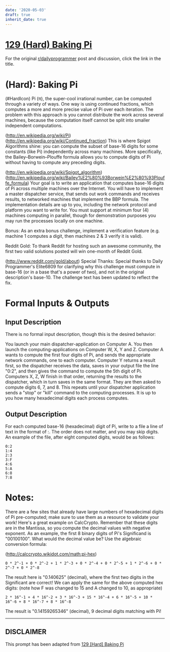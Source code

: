 ```yaml
---
date: '2020-05-03'
draft: true
inherit_date: true
---
```


# [129 (Hard) Baking Pi](https://www.reddit.com/r/dailyprogrammer/comments/1qply1/111513_challenge_129_hard_baking_pi/)

For the original [r/dailyprogrammer](https://www.reddit.com/r/dailyprogrammer/) post and discussion, click the link in the title.

#  (Hard): Baking Pi
(#HardIcon)
Pi (π), the super-cool irrational number, can be computed through a variety of ways. One way is using continued fractions, which computes a more and more precise value of Pi over each iteration. The problem with this approach is you cannot distribute the work across several machines, because the computation itself cannot be split into smaller independent computations.

(http://en.wikipedia.org/wiki/Pi)
(http://en.wikipedia.org/wiki/Continued_fraction)
This is where Spigot Algorithms shine: you can compute the subset of base-16 digits for some constants (like Pi) independently across many machines. More specifically, the Bailey–Borwein–Plouffe formula allows you to compute digits of Pi without having to compute any preceding digits.

(http://en.wikipedia.org/wiki/Spigot_algorithm)
(http://en.wikipedia.org/wiki/Bailey%E2%80%93Borwein%E2%80%93Plouffe_formula)
Your goal is to write an application that computes base-16 digits of Pi across multiple machines over the Internet. You will have to implement a master dispatcher service, that sends out work commands and receives results, to networked machines that implement the BBP formula. The implementation details are up to you, including the network protocol and platform you want to write for. You must support at minimum four (4) machines computing in parallel, though for demonstration purposes you may run the processes locally on one machine.

Bonus: As an extra bonus challenge, implement a verification feature (e.g. machine 1 computes a digit, then machines 2 & 3 verify it is valid).

Reddit Gold: To thank Reddit for hosting such an awesome community, the first two valid solutions posted will win one-month of Reddit Gold.

(http://www.reddit.com/gold/about)
Special Thanks: Special thanks to Daily Programmer's Elite6809 for clarifying why this challenge must compute in base-16 (or in a base that's a power of two), and not in the original description's base-10. The challenge text has been updated to reflect the fix.

# Formal Inputs & Outputs
## Input Description
There is no formal input description, though this is the desired behavior:

You launch your main dispatcher-application on Computer A. You then launch the computing-applications on Computer W, X, Y and Z. Computer A wants to compute the first four digits of Pi, and sends the appropriate network commands, one to each computer. Computer Y returns a result first, so the dispatcher receives the data, saves in your output file the line "0:2", and then gives the command to compute the 5th digit of Pi. Computers X, Z, W finish in that order, returning the results to the dispatcher, which in turn saves in the same format. They are then asked to compute digits 6, 7, and 8. This repeats until your dispatcher application sends a "stop" or "kill" command to the computing processes. It is up to you how many hexadecimal digits each process computes.

## Output Description
For each computed base-16 (hexadecimal) digit of Pi, write to a file a line of text in the format of <Digit-Index>:<Computed-Digit>. The order does not matter, and you may skip digits. An example of the file, after eight computed digits, would be as follows:


```
0:2
1:4
2:3
3:F
4:6
5:A
6:8
7:8
```
# Notes:
There are a few sites that already have large numbers of hexadecimal digits of Pi pre-computed; make sure to use them as a resource to validate your work! Here's a great example on CalcCrypto. Remember that these digits are in the Mantissa, so you compute the decimal values with negative exponent. As an example, the first 8 binary digits of Pi's Significand is "00100100". What would the decimal value be? Use the algebraic conversion formula:

(http://calccrypto.wikidot.com/math:pi-hex)

```
0 * 2^-1 + 0 * 2^-2 + 1 * 2^-3 + 0 * 2^-4 + 0 * 2^-5 + 1 * 2^-6 + 0 * 2^-7 + 0 * 2^-8
```
The result here is "0.140625" (decimal), where the first two digits in the Significant are correct! We can apply the same for the above computed hex digits: (note how F was changed to 15 and A changed to 10, as appropriate)


```
2 * 16^-1 + 4 * 16^-2 + 3 * 16^-3 + 15 * 16^-4 + 6 * 16^-5 + 10 * 16^-6 + 8 * 16^-7 + 8 * 16^-8
```
The result is "0.14159265346" (decimal), 9 decimal digits matching with Pi!


----
## **DISCLAIMER**
This prompt has been adapted from [129 [Hard] Baking Pi](https://www.reddit.com/r/dailyprogrammer/comments/1qply1/111513_challenge_129_hard_baking_pi/
)
